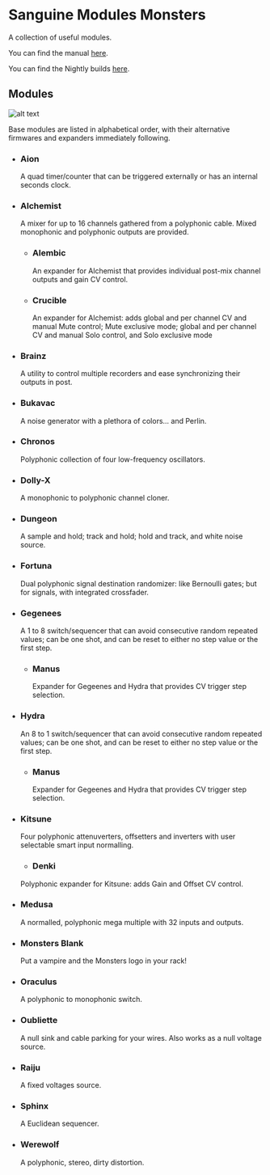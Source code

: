 # Sanguine Modules Monsters

A collection of useful modules.

You can find the manual [here](https://media.githubusercontent.com/media/Bloodbat/SanguineModulesManuals/refs/heads/main/monsters_manual.pdf).

You can find the Nightly builds [here](https://github.com/Bloodbat/SanguineMonsters/releases/tag/Nightly).

## Modules

![alt text](pics/monster_modules.png)

Base modules are listed in alphabetical order, with their alternative firmwares and expanders immediately following.

- ### Aion

  A quad timer/counter that can be triggered externally or has an internal seconds clock.

- ### Alchemist

  A mixer for up to 16 channels gathered from a polyphonic cable. Mixed monophonic and polyphonic outputs are provided.

  - ### Alembic

    An expander for Alchemist that provides individual post-mix channel outputs and gain CV control.

  - ### Crucible
  
    An expander for Alchemist: adds global and per channel CV and manual  Mute control; Mute exclusive mode; global and per channel CV and manual Solo control, and Solo exclusive mode

- ### Brainz

  A utility to control multiple recorders and ease synchronizing their outputs in post.

- ### Bukavac

  A noise generator with a plethora of colors... and Perlin.

- ### Chronos

  Polyphonic collection of four low-frequency oscillators.

- ### Dolly-X

  A monophonic to polyphonic channel cloner.

- ### Dungeon

  A sample and hold; track and hold; hold and track, and white noise source.

- ### Fortuna

  Dual polyphonic signal destination randomizer: like Bernoulli gates; but for signals, with integrated crossfader.

- ### Gegenees

  A 1 to 8 switch/sequencer that can avoid consecutive random repeated values; can be one shot, and can be reset to either no step value or the first step.

  - ### Manus

    Expander for Gegeenes and Hydra that provides CV trigger step selection.

- ### Hydra

  An 8 to 1 switch/sequencer that can avoid consecutive random repeated values; can be one shot, and can be reset to either no step value or the first step.

  - ### Manus

    Expander for Gegeenes and Hydra that provides CV trigger step selection.

- ### Kitsune

  Four polyphonic attenuverters, offsetters and inverters with user selectable smart input normalling.

  - ### Denki

  Polyphonic expander for Kitsune: adds Gain and Offset CV control.

- ### Medusa

  A normalled, polyphonic mega multiple with 32 inputs and outputs.

- ### Monsters Blank

  Put a vampire and the Monsters logo in your rack!

- ### Oraculus

  A polyphonic to monophonic switch.

- ### Oubliette

  A null sink and cable parking for your wires. Also works as a null voltage source.

- ### Raiju

  A fixed voltages source.

- ### Sphinx

  A Euclidean sequencer.

- ### Werewolf

  A polyphonic, stereo, dirty distortion.